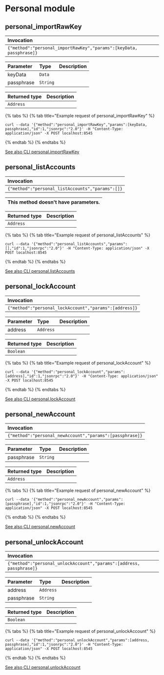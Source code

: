 # Personal module

## personal\_importRawKey

| Invocation |
| :--- |
| `{"method":"personal_importRawKey","params":[keyData, passphrase]}` |

| Parameter | Type | Description |
| :--- | :--- | :--- |
| keyData | `Data` |  |
| passphrase | `String` |  |

| Returned type | Description |
| :--- | :--- |
| `Address` |  |

{% tabs %}
{% tab title="Example request of personal\_importRawKey" %}
```text
curl --data '{"method":"personal_importRawKey","params":[keyData, passphrase],"id":1,"jsonrpc":"2.0"}' -H "Content-Type: application/json" -X POST localhost:8545
```
{% endtab %}
{% endtabs %}

[See also CLI personal.importRawKey](https://docs.nethermind.io/nethermind/nethermind-utilities/cli/personal#personal-importrawkey)

## personal\_listAccounts

| Invocation |
| :--- |
| `{"method":"personal_listAccounts","params":[]}` |

| This method doesn't have parameters. |
| :--- |


| Returned type | Description |
| :--- | :--- |
| `Address` |  |

{% tabs %}
{% tab title="Example request of personal\_listAccounts" %}
```text
curl --data '{"method":"personal_listAccounts","params":[],"id":1,"jsonrpc":"2.0"}' -H "Content-Type: application/json" -X POST localhost:8545
```
{% endtab %}
{% endtabs %}

[See also CLI personal.listAccounts](https://docs.nethermind.io/nethermind/nethermind-utilities/cli/personal#personal-listaccounts)

## personal\_lockAccount

| Invocation |
| :--- |
| `{"method":"personal_lockAccount","params":[address]}` |

| Parameter | Type | Description |
| :--- | :--- | :--- |
| address | `Address` |  |

| Returned type | Description |
| :--- | :--- |
| `Boolean` |  |

{% tabs %}
{% tab title="Example request of personal\_lockAccount" %}
```text
curl --data '{"method":"personal_lockAccount","params":[address],"id":1,"jsonrpc":"2.0"}' -H "Content-Type: application/json" -X POST localhost:8545
```
{% endtab %}
{% endtabs %}

[See also CLI personal.lockAccount](https://docs.nethermind.io/nethermind/nethermind-utilities/cli/personal#personal-lockaccount)

## personal\_newAccount

| Invocation |
| :--- |
| `{"method":"personal_newAccount","params":[passphrase]}` |

| Parameter | Type | Description |
| :--- | :--- | :--- |
| passphrase | `String` |  |

| Returned type | Description |
| :--- | :--- |
| `Address` |  |

{% tabs %}
{% tab title="Example request of personal\_newAccount" %}
```text
curl --data '{"method":"personal_newAccount","params":[passphrase],"id":1,"jsonrpc":"2.0"}' -H "Content-Type: application/json" -X POST localhost:8545
```
{% endtab %}
{% endtabs %}

[See also CLI personal.newAccount](https://docs.nethermind.io/nethermind/nethermind-utilities/cli/personal#personal-newaccount)

## personal\_unlockAccount

| Invocation |
| :--- |
| `{"method":"personal_unlockAccount","params":[address, passphrase]}` |

| Parameter | Type | Description |
| :--- | :--- | :--- |
| address | `Address` |  |
| passphrase | `String` |  |

| Returned type | Description |
| :--- | :--- |
| `Boolean` |  |

{% tabs %}
{% tab title="Example request of personal\_unlockAccount" %}
```text
curl --data '{"method":"personal_unlockAccount","params":[address, passphrase],"id":1,"jsonrpc":"2.0"}' -H "Content-Type: application/json" -X POST localhost:8545
```
{% endtab %}
{% endtabs %}

[See also CLI personal.unlockAccount](https://docs.nethermind.io/nethermind/nethermind-utilities/cli/personal#personal-unlockaccount)

